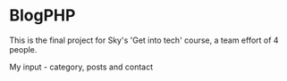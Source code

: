 # BlogPHP
This is the final project for Sky's 'Get into tech' course, a team effort of 4 people. 

My input - category, posts and contact
